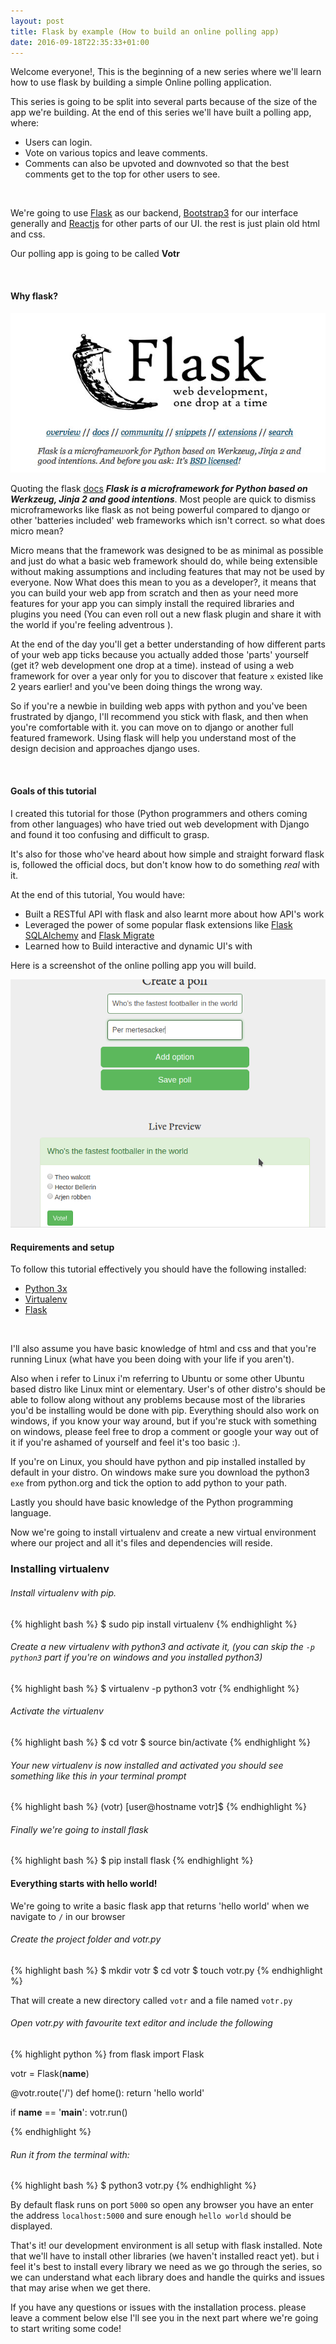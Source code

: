 ```yaml
---
layout: post
title: Flask by example (How to build an online polling app)
date: 2016-09-18T22:35:33+01:00
---
```


Welcome everyone!, This is the beginning of a new series where we'll learn how to use flask by building a simple Online polling application.

This series is going to be split into several parts because of the size of the app we're building. At the end of this series we'll have built a polling app, where:

<ul class="postlist">
  <li>Users can login.</li>
  <li>Vote on various topics and leave comments.</li>
  <li>Comments can also be upvoted and downvoted so that the best comments get to the top for other users to see.</li>
</ul>

<br />

We're going to use [Flask](http://flask.pocoo.org) as our backend, [Bootstrap3](http://getbootstrap.com/) for our interface generally and [Reactjs](https://facebook.github.io/react/) for other parts of our UI. the rest is just plain old html and css.

Our polling app is going to be called **Votr**

<br />

#### Why flask?
![Flask](/images/flask.jpg)

Quoting the flask [docs](http://flask.pocoo.org) ***Flask is a microframework for Python based on Werkzeug, Jinja 2 and good intentions***. Most people are quick to dismiss microframeworks like flask as not being powerful compared to django or other 'batteries included' web frameworks which isn't correct. so what does micro mean?

Micro means that the framework was designed to be as minimal as possible and just do what a basic web framework should do, while being extensible without making assumptions and including features that may not be used by everyone. Now What does this mean to you as a developer?, it means that you can build your web app from scratch and then as your need more features for your app you can simply install the required libraries and plugins you need (You can even roll out a new flask plugin and share it with the world if you're feeling adventrous ).

At the end of the day you'll get a better understanding of how different parts of your web app ticks because you actually added those 'parts' yourself (get it? web development one drop at a time). instead of using a web framework for over a year only for you to discover that feature `x` existed like 2 years earlier! and you've been doing things the wrong way.

So if you're a newbie in building web apps with python and you've been frustrated by django, I'll recommend you stick with flask, and then when you're comfortable with it. you can move on to django or another full featured framework. Using flask will help you understand most of the design decision and approaches django uses.

<br />

#### Goals of this tutorial
I created this tutorial for those (Python programmers and others coming from other languages) who have tried out web development with Django and found it too confusing and difficult to grasp.

It's also for those who've heard about how simple and straight forward flask is, followed the official docs, but don't know how to do something *real* with it.

At the end of this tutorial, You would have:

<ul class="postlist">
  <li>Built a RESTful API with flask and also learnt more about how API's work</li>

  <li>Leveraged the power of some popular flask extensions like <a href="">Flask SQLAlchemy</a> and
      <a href="">Flask Migrate</a></li>

  <li>Learned how to Build interactive and dynamic UI's with <a href=""></a></li>
</ul>

Here is a screenshot of the online polling app you will build.


![Votr image](/images/screenshot.png)


#### Requirements and setup
To follow this tutorial effectively you should have the following installed:

<ul class="postlist">
  <li><a href="https://www.python.org/downloads/">Python 3x</a></li>
  <li><a href="http://www.virtualenv.org/en/latest/">Virtualenv</a></li>
  <li><a href="http://flask.pocoo.org">Flask</a></li>
</ul>

<br />

 I'll also assume you have basic knowledge of html and css and that you're running Linux (what have you been doing with your life if you aren't).

 Also when i refer to Linux i'm referring to Ubuntu or some other Ubuntu based distro like Linux mint or elementary. User's of other distro's should be able to follow along without any problems because most of the libraries you'd be installing would be done with pip. Everything should also work on windows, if you know your way around, but if you're stuck with something on windows, please feel free to drop a comment or google your way out of it if you're ashamed of yourself and feel it's too basic :).

If you're on Linux, you should have python and pip installed installed by default in your distro. On windows make sure you download the python3 `exe` from python.org and tick the option to add python to your path.

Lastly you should have basic knowledge of the Python programming language.

Now we're going to install virtualenv and create a new virtual environment where our project and all it's files and dependencies will reside.

### Installing virtualenv

###### Install virtualenv with pip.

{% highlight bash %}
 $ sudo pip install virtualenv
{% endhighlight %}

###### Create a new virtualenv with python3 and activate it, (you can skip the `-p python3` part if you're on windows and you installed python3)

{% highlight bash %}
$ virtualenv -p python3 votr
{% endhighlight %}

###### Activate the virtualenv
{% highlight bash %}
$ cd votr
$ source bin/activate
{% endhighlight %}

###### Your new virtualenv is now installed and activated you should see something like this in your terminal prompt
{% highlight bash %}
(votr) [user@hostname votr]$
{% endhighlight %}

###### Finally we're going to install flask
{% highlight bash %}
$ pip install flask
{% endhighlight %}

#### Everything starts with hello world!
We're going to write a basic flask app that returns 'hello world' when we navigate to `/` in our browser

###### Create the project folder and votr.py
{% highlight bash %}
$ mkdir votr
$ cd votr
$ touch votr.py
{% endhighlight %}

That will create a new directory called `votr` and a file named `votr.py`

###### Open votr.py with favourite text editor and include the following

{% highlight python %}
from flask import Flask

votr = Flask(__name__)

@votr.route('/')
def home():
    return 'hello world'

if __name__ == '__main__':
    votr.run()

{% endhighlight %}

###### Run it from the terminal with:

{% highlight bash %}
$ python3 votr.py
{% endhighlight %}

By default flask runs on port `5000` so open any browser you have an enter the address `localhost:5000` and sure enough `hello world` should be displayed.

That's it! our development environment is all setup with flask installed. Note that we'll have to install other libraries (we haven't installed react yet). but i feel it's best to install every library we need as we go through the series, so we can understand what each library does and handle the quirks and issues that may arise when we get there.

If you have any questions or issues with the installation process. please leave a comment below else I'll see you in the next part where we're going to start writing some code!
